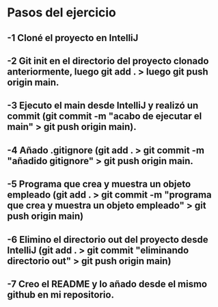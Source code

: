 # Pasos del ejercicio

## -1 Cloné el proyecto en IntelliJ
## -2 Git init en el directorio del proyecto clonado anteriormente, luego git add . > luego git push origin main.
## -3 Ejecuto el main desde IntelliJ y realizó un commit (git commit -m "acabo de ejecutar el main" > git push origin main).
## -4 Añado .gitignore (git add . > git commit -m "añadido gitignore" > git push origin main.
## -5 Programa que crea y muestra un objeto empleado (git add . > git commit -m "programa que crea y muestra un objeto empleado" > git push origin main)
## -6 Elimino el directorio out del proyecto desde IntelliJ (git add . > git commit "eliminando directorio out" > git push origin main)
## -7 Creo el README y lo añado desde el mismo github en mi repositorio.
